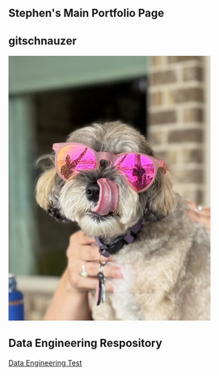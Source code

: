 <title>Stephen's Portfolio</title>

## Stephen's Main Portfolio Page

## gitschnauzer
<img src="Schnauzerpic.jpg" width='400'/>

## Data Engineering Respository
<a href="https://codo0001.github.io/dataengineering"> Data Engineering Test </a>
